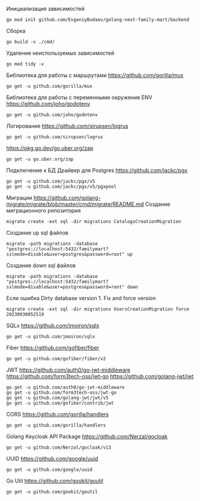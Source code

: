 Инициализация зависимостей

```
go mod init github.com/EvgeniyBudaev/golang-next-family-mart/backend
```

Сборка

```
go build -v ./cmd/
```

Удаление неиспользуемых зависимостей

```
go mod tidy -v
```

Библиотека для работы с маршрутами
https://github.com/gorilla/mux

```
go get -u github.com/gorilla/mux
```

Библиотека для работы с переменными окружения ENV
https://github.com/joho/godotenv

```
go get -u github.com/joho/godotenv
```

Логирование
https://github.com/sirupsen/logrus

```
go get -u github.com/sirupsen/logrus
```

https://pkg.go.dev/go.uber.org/zap

```
go get -u go.uber.org/zap
```

Подключение к БД
Драйвер для Postgres
https://github.com/jackc/pgx

```
go get -u github.com/jackc/pgx/v5
go get -u github.com/jackc/pgx/v5/pgxpool
```

Миграции
https://github.com/golang-migrate/migrate/blob/master/cmd/migrate/README.md
Создание миграционного репозитория

```
migrate create -ext sql -dir migrations CatalogsCreationMigration
```

Создание up sql файлов

```
migrate -path migrations -database "postgres://localhost:5432/familymart?sslmode=disable&user=postgres&password=root" up
```

Создание down sql файлов

```
migrate -path migrations -database "postgres://localhost:5432/familymart?sslmode=disable&user=postgres&password=root" down
```

Если ошибка Dirty database version 1. Fix and force version

```
migrate create -ext sql -dir migrations UsersCreationMigration force 20230930052519
```

SQLx
https://github.com/jmoiron/sqlx

```
go get -u github.com/jmoiron/sqlx
```

Fiber
https://github.com/gofiber/fiber

```
go get -u github.com/gofiber/fiber/v2
```

JWT
https://github.com/auth0/go-jwt-middleware
https://github.com/form3tech-oss/jwt-go
https://github.com/golang-jwt/jwt

```
go get -u github.com/auth0/go-jwt-middleware
go get -u github.com/form3tech-oss/jwt-go
go get -u github.com/golang-jwt/jwt/v5
go get -u github.com/gofiber/contrib/jwt
```

CORS
https://github.com/gorilla/handlers

```
go get -u github.com/gorilla/handlers
```

Golang Keycloak API Package
https://github.com/Nerzal/gocloak

```
go get -u github.com/Nerzal/gocloak/v13
```

UUID
https://github.com/google/uuid

```
go get -u github.com/google/uuid
```

Go Util
https://github.com/gookit/goutil

```
go get -u github.com/gookit/goutil
```
